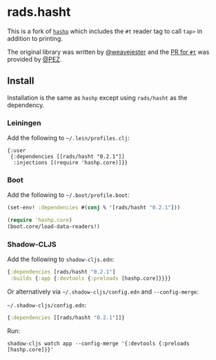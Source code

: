 # rads.hasht

This is a fork of [`hashp`](https://github.com/weavejester/hashp) which includes the `#t` reader tag to call `tap>` in addition to printing.

The original library was written by [@weavejester](https://github.com/weavejester) and the [PR for `#t`](https://github.com/weavejester/hashp/pull/16) was provided by [@PEZ](https://github.com/PEZ).

## Install

Installation is the same as `hashp` except using `rads/hasht` as the dependency.

### Leiningen

Add the following to `~/.lein/profiles.clj`:

```edn
{:user
 {:dependencies [[rads/hasht "0.2.1"]]
  :injections [(require 'hashp.core)]}}
```

### Boot

Add the following to `~/.boot/profile.boot`:

```clojure
(set-env! :dependencies #(conj % '[rads/hasht "0.2.1"]))

(require 'hashp.core)
(boot.core/load-data-readers!)
```

### Shadow-CLJS

Add the following to `shadow-cljs.edn`:
```clojure
{:dependencies [rads/hasht "0.2.1"]
 :builds {:app {:devtools {:preloads [hashp.core]}}}}
```

Or alternatively via `~/.shadow-cljs/config.edn` and `--config-merge`:

`~/.shadow-cljs/config.edn`:
```clojure
{:dependencies [[rads/hasht "0.2.1"]]}
```

Run:
```
shadow-cljs watch app --config-merge '{:devtools {:preloads [hashp.core]}}'
```
